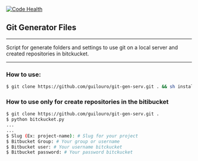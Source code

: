 [![Code Health](https://landscape.io/github/guilouro/git-gen-serv/master/landscape.svg?style=flat)](https://landscape.io/github/guilouro/git-gen-serv/master)

## Git Generator Files
------

Script for generate folders and settings to use git on a local server and created repositories in bitckucket.

------
### How to use:

```bash
$ git clone https://github.com/guilouro/git-gen-serv.git . && sh install
```

### How to use only for create repositories in the bitibucket

```bash
$ git clone https://github.com/guilouro/git-gen-serv.git .
$ python bitckucket.py
...
...
$ Slug (Ex: project-name): # Slug for your project
$ Bitbucket Group: # Your group or username
$ Bitbucket user: # Your username bitckucket
$ Bitbucket password: # Your password bitckucket
```
